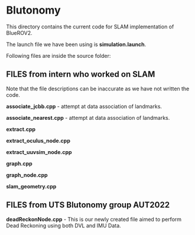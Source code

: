 # Blutonomy

This directory contains the current code for SLAM implementation of BlueROV2.

The launch file we have been using is **simulation.launch**.

Following files are inside the source folder:

## FILES from intern who worked on SLAM
Note that the file descriptions can be inaccurate as we have not written the code.

  **associate_jcbb.cpp** - attempt at data association of landmarks.

  **associate_nearest.cpp** - attempt at data association of landmarks.

  **extract.cpp**

  **extract_oculus_node.cpp**

  **extract_uuvsim_node.cpp**

  **graph.cpp**

  **graph_node.cpp**

  **slam_geometry.cpp**

## FILES from UTS Blutonomy group AUT2022


**deadReckonNode.cpp** - This is our newly created file aimed to perform Dead Reckoning using both DVL and IMU Data.
